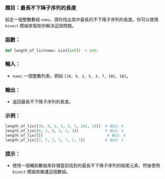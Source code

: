 
### 題目：最長不下降子序列的長度

給定一個整數數組 `nums`，請你找出其中最長的不下降子序列的長度。你可以使用 `bisect` 模組來幫助你解決這個問題。

### 函數：
```python
def length_of_lis(nums: List[int]) -> int:
```

### 輸入：
- `nums`: 一個整數列表，例如 `[10, 9, 2, 5, 3, 7, 101, 18]`。

### 輸出：
- 返回最長不下降子序列的長度。

### 示例：
```python
length_of_lis([10, 9, 2, 5, 3, 7, 101, 18])  # 輸出: 4
length_of_lis([0, 1, 0, 3, 2, 3])            # 輸出: 4
length_of_lis([])                             # 輸出: 0
length_of_lis([7, 7, 7, 7, 7, 7, 7])         # 輸出: 1
```

### 提示：
- 使用一個輔助數組來存儲當前找到的最長不下降子序列的結尾元素，然後使用 `bisect` 模組來維護這個數組。